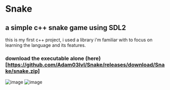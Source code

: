 # Snake
## a simple c++ snake game using SDL2
this is my first c++ project, i used a library i'm familiar with to focus on learning the language and its features.

### download the executable alone (here)[https://github.com/Adam03lvl/Snake/releases/download/Snake/snake.zip]

![image](https://github.com/Adam03lvl/Snake/assets/130315121/6ad28ab6-556d-417a-a2f1-8cc0d1d032be)
![image](https://github.com/Adam03lvl/Snake/assets/130315121/57245d51-1d53-4fcc-8a7a-d2f2ec8883ae)
